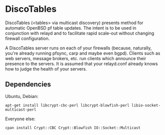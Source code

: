 DiscoTables
===========

DiscoTables (&lt;tables&gt; via multicast discovery) presents method for automatic OpenBSD pf table updates. The intent is to be used in conjunction with relayd and to facilitate rapid scale-out without changing firewall configuration.

A DiscoTables server runs on each of your firewalls (because, naturally, you're already running pfsync, carp and maybe even bgpd). Clients such as web servers, message brokers, etc. run clients which announce their presence to the servers. It is assumed that your relayd.conf already knows how to judge the health of your servers. 

Dependencies
------------

Ubuntu, Debian:

`apt-get install libcrypt-cbc-perl libcrypt-blowfish-perl libio-socket-multicast-perl`

Everyone else: 

`cpan install Crypt::CBC Crypt::Blowfish IO::Socket::Multicast`

